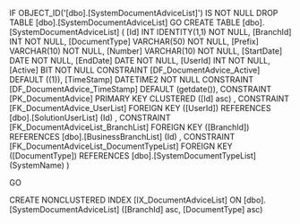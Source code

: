 ﻿
 IF OBJECT_ID('[dbo].[SystemDocumentAdviceList]') IS NOT NULL 
 DROP TABLE [dbo].[SystemDocumentAdviceList] 
 GO
 CREATE TABLE [dbo].[SystemDocumentAdviceList] ( 
 [Id]            INT              IDENTITY(1,1)          NOT NULL,
 [BranchId]      INT                                     NOT NULL,
 [DocumentType]  VARCHAR(50)                             NOT NULL,
 [Prefix]        VARCHAR(10)                             NOT NULL,
 [Number]        VARCHAR(10)                             NOT NULL,
 [StartDate]     DATE                                    NOT NULL,
 [EndDate]       DATE                                    NOT NULL,
 [UserId]        INT                                     NOT NULL,
 [Active]        BIT                                     NOT NULL  CONSTRAINT [DF_DocumentAdvice_Active] DEFAULT ((1)),
 [TimeStamp]     DATETIME2                               NOT NULL  CONSTRAINT [DF_DocumentAdvice_TimeStamp] DEFAULT (getdate()),
 CONSTRAINT   [PK_DocumentAdvice]  PRIMARY KEY CLUSTERED    ([Id] asc) ,
 CONSTRAINT [FK_DocumentAdvice_UserList] FOREIGN KEY ([UserId]) REFERENCES [dbo].[SolutionUserList] (Id) ,
 CONSTRAINT [FK_DocumentAdviceList_BranchList] FOREIGN KEY ([BranchId]) REFERENCES [dbo].[BusinessBranchList] (Id) ,
 CONSTRAINT [FK_DocumentAdviceList_DocumentTypeList] FOREIGN KEY ([DocumentType]) REFERENCES [dbo].[SystemDocumentTypeList] (SystemName) )
 
 
 GO
 
 CREATE NONCLUSTERED INDEX [IX_DocumentAdviceList] 
    ON [dbo].[SystemDocumentAdviceList] ([BranchId] asc, [DocumentType] asc)